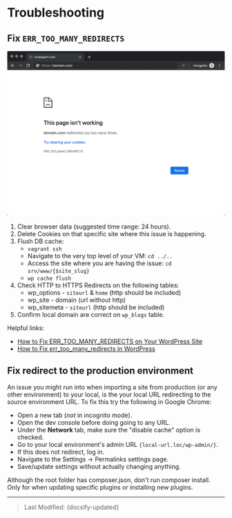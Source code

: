 # Troubleshooting

## Fix `ERR_TOO_MANY_REDIRECTS`

![Screenshot of Google Chrome browser displaying an error](./_images/../../_images/ERR_TOO_MANY_REDIRECTS-error-in-chrome.png ':size=40%')

1. Clear browser data (suggested time range: 24 hours).
2. Delete Cookies on that specific site where this issue is happening.
3. Flush DB cache:
   - `vagrant ssh`
   - Navigate to the very top level of your VM: `cd ../..`
   - Access the site where you are having the issue: `cd srv/www/{$site_slug}`
   - `wp cache flush`
4. Check HTTP to HTTPS Redirects on the following tables:
   - wp_options - `siteurl` & `home` (http should be included)
   - wp_site - domain (url without http)
   - wp_sitemeta - `siteurl` (http should be included)
5. Confirm local domain are correct on `wp_blogs` table.

Helpful links:

- [How to Fix ERR_TOO_MANY_REDIRECTS on Your WordPress Site](https://kinsta.com/blog/err_too_many_redirects/)
- [How to Fix err_too_many_redirects in WordPress](https://www.hostinger.com/tutorials/how-to-fix-err-too-many-redirects#1-Deleting-Browser-Data)

## Fix redirect to the production environment

An issue you might run into when importing a site from production (or any other environment) to your local, is the your local URL redirecting to the source environment URL. To fix this try the following in Google Chrome:

- Open a new tab (_not_ in incognito mode).
- Open the dev console before doing going to any URL.
- Under the **Network** tab, make sure the "disable cache" option is checked.
- Go to your local environment's admin URL `{local-url.loc/wp-admin/}`.
- If this does not redirect, log in.
- Navigate to the Settings -> Permalinks settings page.
- Save/update settings without actually changing anything.

Although the root folder has composer.json, don't run composer install. Only for when updating specific plugins or installing new plugins.

----------------------------------------------------------------------

> Last Modified: {docsify-updated}
